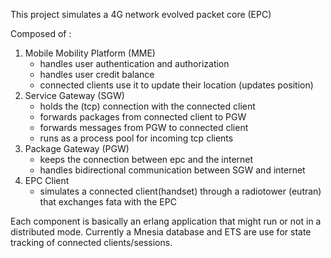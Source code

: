 This project simulates a 4G network evolved packet core (EPC) 

Composed of :
  1. Mobile Mobility Platform (MME) 
      - handles user authentication and authorization
      - handles user credit balance
      - connected clients use it to update their location (updates position)
  2. Service Gateway (SGW)
      - holds the (tcp) connection with the connected client
      - forwards packages from connected client  to PGW
      - forwards messages from PGW to connected client
      - runs as a process pool for incoming tcp clients
  3. Package Gateway (PGW)
      - keeps the connection between epc and the internet
      - handles bidirectional communication between SGW and internet
  4. EPC Client
      - simulates a connected client(handset) through
      a radiotower (eutran) that exchanges fata with the EPC 


Each component is basically an erlang application that might run or not in a distributed mode.
Currently a Mnesia database and ETS are use for state tracking of connected clients/sessions.
  
